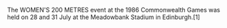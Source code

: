 The WOMEN'S 200 METRES event at the 1986 Commonwealth Games was held on 28 and 31 July at the Meadowbank Stadium in Edinburgh.[1]
